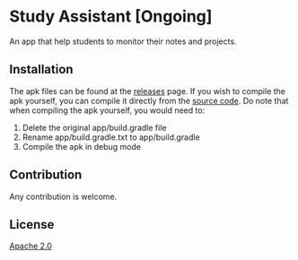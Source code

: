 # Study Assistant [Ongoing]

An app that help students to monitor their notes and projects.

## Installation

The apk files can be found at the [releases](https://gitlab.com/pc.chin/study-assistant/releases) page.
If you wish to compile the apk yourself, you can compile it directly from the [source code](https://gitlab.com/pc.chin/study-assistant/releases).
Do note that when compiling the apk yourself, you would need to:
1) Delete the original app/build.gradle file
2) Rename app/build.gradle.txt to app/build.gradle
3) Compile the apk in debug mode

## Contribution

Any contribution is welcome.

## License
[Apache 2.0](https://www.apache.org/licenses/LICENSE-2.0)
